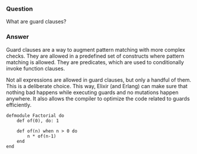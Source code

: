 ### Question
What are guard clauses?


### Answer
Guard clauses are a way to augment pattern matching with more complex
checks. They are allowed in a predefined set of constructs where pattern
matching is allowed. They are predicates, which are used to
conditionally invoke function clauses.

Not all expressions are allowed in guard clauses, but only a handful of
them. This is a deliberate choice. This way, Elixir (and Erlang) can
make sure that nothing bad happens while executing guards and no
mutations happen anywhere. It also allows the compiler to optimize the
code related to guards efficiently.

```
defmodule Factorial do
    def of(0), do: 1
    
    def of(n) when n > 0 do
        n * of(n-1)
    end
end
```